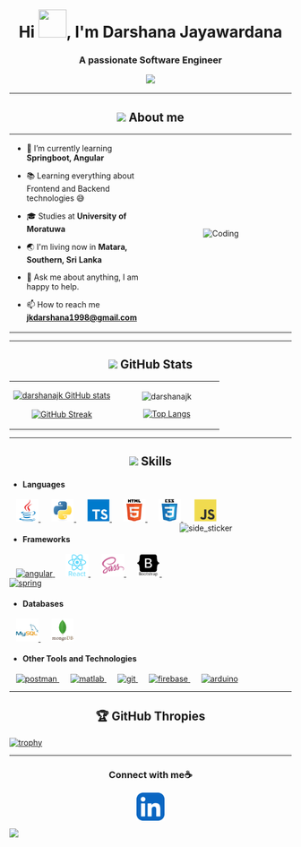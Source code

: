  
<h1 align="center">Hi <img src="https://raw.githubusercontent.com/nixin72/nixin72/master/wave.gif" width="50px" height="50px"></img>, I'm Darshana Jayawardana</h1>
<h3 align="center">A passionate Software Engineer</h3>


<p align="center"> <img src="https://readme-typing-svg.herokuapp.com/?lines=Welcome+to+my+GitHub+Profile!&center=true&width=360&height=30"> </p>

-----------------------------------------------------------------------------------------------------------------------------------------------------------------------------
<h2 align="center"><picture><img src = "https://github.com/7oSkaaa/7oSkaaa/blob/main/Images/about_me.gif?raw=true" width = 30px></picture> About me</h2>

<table align="center">
<tr border="none">
<td width="50%" align="left">

- 🌱 I’m currently learning **Springboot, Angular**
  
- 📚 Learning everything about Frontend and Backend technologies 😅
  
- 🎓 Studies at **University of Moratuwa**

- :earth_asia: I'm living now in **Matara, Southern, Sri Lanka**

- 💬  Ask me about anything, I am happy to help.
  
- 📫 How to reach me **jkdarshana1998@gmail.com**
 
</td>
<td width="50%" align="center">
<img align="center" alt="Coding" width="450" src="https://repository-images.githubusercontent.com/588181932/e36ec678-7984-4cdd-8e4c-a3932772ff8e">
</td>
</tr>
</table>

------------------------------------------------------------------------------------------------------------------------------------------------------------------------------
  
<h2 align="center"><picture> <img src = "https://github.com/7oSkaaa/7oSkaaa/blob/main/Images/Statistics.gif?raw=true" width = 30px>  </picture> GitHub Stats</h2>

<table align="center">
<tr border="none">
<td width="50%" align="center">
  
  [![darshanajk GitHub stats](https://github-readme-stats.vercel.app/api?username=darshanajk&theme=algolia)](https://github.com/darshanajk/github-readme-stats)
  <br></br>
  [![GitHub Streak](https://github-readme-streak-stats.herokuapp.com?user=darshanajk&theme=algolia&date_format=M%20j%5B%2C%20Y%5D)](https://git.io/streak-stats)
</td>
<td width="50%" align="center">
  <p align="center"> <img src="https://komarev.com/ghpvc/?username=darshanajk&label=Profile%20views&color=0e75b6&style=flat" alt="darshanajk" /> </p>
 
  [![Top Langs](https://github-readme-stats.vercel.app/api/top-langs/?username=darshanajk&theme=algolia)](https://github.com/darshanajk/github-readme-stats)
  
  </td>
</tr>
</table>



------------------------------------------------------------------------------------------------------------------------------------------------------------------------------
<h2 align="center"> <img src = "https://media2.giphy.com/media/QssGEmpkyEOhBCb7e1/giphy.gif?cid=ecf05e47a0n3gi1bfqntqmob8g9aid1oyj2wr3ds3mg700bl&rid=giphy.gif" width = 32px> Skills </h2>


- <h4> Languages </h4>
 <span> 
    &nbsp;&nbsp;
    <a href="https://www.java.com" target="_blank" rel="noreferrer"> 
    <img src="https://raw.githubusercontent.com/devicons/devicon/master/icons/java/java-original.svg" alt="java" width="40" height="40"/> </a>&nbsp;&nbsp;&nbsp;&nbsp;    
    <a href="https://www.python.org" target="_blank" rel="noreferrer"> 
    <img src="https://raw.githubusercontent.com/devicons/devicon/master/icons/python/python-original.svg" alt="python" width="40" height="40"/> </a> &nbsp;&nbsp;&nbsp;&nbsp;
    <a href="https://www.typescriptlang.org/" target="_blank" rel="noreferrer"> 
    <img src="https://raw.githubusercontent.com/devicons/devicon/master/icons/typescript/typescript-original.svg" alt="typescript" width="40" height="40"/> </a>&nbsp;&nbsp;&nbsp;&nbsp;
    <a href="https://www.w3.org/html/" target="_blank" rel="noreferrer"> 
    <img src="https://raw.githubusercontent.com/devicons/devicon/master/icons/html5/html5-original-wordmark.svg" alt="html5" width="40" height="40"/> </a> &nbsp;&nbsp;&nbsp;&nbsp;
    <a href="https://www.w3schools.com/css/" target="_blank" rel="noreferrer"> 
    <img src="https://raw.githubusercontent.com/devicons/devicon/master/icons/css3/css3-original-wordmark.svg" alt="css3" width="40" height="40"/> </a>&nbsp;&nbsp;&nbsp;&nbsp;
    <a href="https://developer.mozilla.org/en-US/docs/Web/JavaScript" target="_blank" rel="noreferrer"> 
    <img src="https://raw.githubusercontent.com/devicons/devicon/master/icons/javascript/javascript-original.svg" alt="javascript" width="40" height="40"/> </a> 
</span>

<img align="right" width=200px height=200px alt="side_sticker" src="https://media.giphy.com/media/TEnXkcsHrP4YedChhA/giphy.gif" />


- <h4>  Frameworks </h4>
 <span>
  &nbsp;&nbsp;
  <a href="https://angular.io" target="_blank" rel="noreferrer"> 
  <img src="https://angular.io/assets/images/logos/angular/angular.svg" alt="angular" width="40" height="40"/> </a> &nbsp;&nbsp;&nbsp;&nbsp;
  <a href="https://reactjs.org/" target="_blank" rel="noreferrer"> 
  <img src="https://raw.githubusercontent.com/devicons/devicon/master/icons/react/react-original-wordmark.svg" alt="react" width="40" height="40"/> </a> &nbsp;&nbsp;&nbsp;&nbsp;
  <a href="https://sass-lang.com" target="_blank" rel="noreferrer"> 
  <img src="https://raw.githubusercontent.com/devicons/devicon/master/icons/sass/sass-original.svg" alt="sass" width="40" height="40"/> </a> &nbsp;&nbsp;&nbsp;&nbsp;
  <a href="https://getbootstrap.com" target="_blank" rel="noreferrer"> 
  <img src="https://raw.githubusercontent.com/devicons/devicon/master/icons/bootstrap/bootstrap-plain-wordmark.svg" alt="bootstrap" width="40" height="40"/> </a>  &nbsp;&nbsp;&nbsp;&nbsp; 
  <a href="https://spring.io/" target="_blank" rel="noreferrer"> 
  <img src="https://www.vectorlogo.zone/logos/springio/springio-icon.svg" alt="spring" width="40" height="40"/> </a> 
</span>

- <h4> Databases </h4>
 <span>
   &nbsp;&nbsp;
   <a href="https://www.mysql.com/" target="_blank" rel="noreferrer"> 
   <img src="https://raw.githubusercontent.com/devicons/devicon/master/icons/mysql/mysql-original-wordmark.svg" alt="mysql" width="40" height="40"/> </a> &nbsp;&nbsp;&nbsp;&nbsp;
   <a href="https://www.mongodb.com/" target="_blank" rel="noreferrer"> 
   <img src="https://raw.githubusercontent.com/devicons/devicon/master/icons/mongodb/mongodb-original-wordmark.svg" alt="mongodb" width="40" height="40"/> </a> 
</span>

- <h4> Other Tools and Technologies </h4>
 <span>
   &nbsp;&nbsp;
   <a href="https://postman.com" target="_blank" rel="noreferrer"> 
   <img src="https://www.vectorlogo.zone/logos/getpostman/getpostman-icon.svg" alt="postman" width="40" height="40"/> </a> &nbsp;&nbsp;&nbsp;&nbsp;
   <a href="https://www.mathworks.com/" target="_blank" rel="noreferrer"> 
   <img src="https://upload.wikimedia.org/wikipedia/commons/2/21/Matlab_Logo.png" alt="matlab" width="40" height="40"/> </a> &nbsp;&nbsp;&nbsp;&nbsp;
   <a href="https://git-scm.com/" target="_blank" rel="noreferrer"> 
   <img src="https://www.vectorlogo.zone/logos/git-scm/git-scm-icon.svg" alt="git" width="40" height="40"/> </a> &nbsp;&nbsp;&nbsp;&nbsp;
   <a href="https://firebase.google.com/" target="_blank" rel="noreferrer"> 
   <img src="https://www.vectorlogo.zone/logos/firebase/firebase-icon.svg" alt="firebase" width="40" height="40"/> </a> &nbsp;&nbsp;&nbsp;&nbsp;
   <a href="https://www.arduino.cc/" target="_blank" rel="noreferrer"> 
   <img src="https://cdn.worldvectorlogo.com/logos/arduino-1.svg" alt="arduino" width="40" height="40"/> </a> 
</span>



------------------------------------------------------------------------------------------------------------------------------------------------------------------------------
<h2 align="center">  🏆 GitHub Thropies </h2>


[![trophy](https://github-profile-trophy.vercel.app/?username=darshanajk)](https://github.com/darshanajk/github-profile-trophy)




------------------------------------------------------------------------------------------------------------------------------------------------------------------------------
 
<h3 align="center">Connect with me☕</h3>

<p align="center">
<a href="https://www.linkedin.com/in/darshana-jayawardana/" target="blank"><img align="center" src="https://github.com/tandpfun/skill-icons/blob/main/icons/LinkedIn.svg" alt="darshanajk" height="50" width="50" /></a>
 
</p>

  



<!--horizontal divider(gradiant)-->
<img src="https://user-images.githubusercontent.com/73097560/115834477-dbab4500-a447-11eb-908a-139a6edaec5c.gif">
